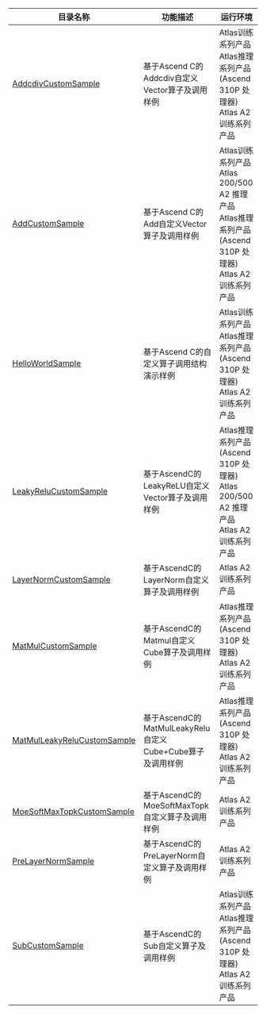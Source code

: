 
|  目录名称                                                   |  功能描述                                              |  运行环境 |
| ------------------------------------------------------------ | ---------------------------------------------------- | -- |
| [AddcdivCustomSample](./AddcdivCustomSample) | 基于Ascend C的Addcdiv自定义Vector算子及调用样例 | Atlas训练系列产品<br>Atlas推理系列产品(Ascend 310P 处理器)<br>Atlas A2训练系列产品 |
| [AddCustomSample](./AddCustomSample) | 基于Ascend C的Add自定义Vector算子及调用样例 | Atlas训练系列产品<br>Atlas 200/500 A2 推理产品<br>Atlas推理系列产品(Ascend 310P 处理器)<br>Atlas A2训练系列产品 |
| [HelloWorldSample](./HelloWorldSample) | 基于Ascend C的自定义算子调用结构演示样例 |Atlas训练系列产品<br>Atlas推理系列产品(Ascend 310P 处理器)<br>Atlas A2训练系列产品 |
| [LeakyReluCustomSample](./LeakyReluCustomSample) | 基于AscendC的LeakyReLU自定义Vector算子及调用样例 |Atlas推理系列产品(Ascend 310P 处理器)<br>Atlas 200/500 A2 推理产品<br>Atlas A2训练系列产品|
| [LayerNormCustomSample](./LayerNormCustomSample) | 基于AscendC的LayerNorm自定义算子及调用样例 | Atlas A2训练系列产品 |
| [MatMulCustomSample](./MatMulCustomSample) | 基于AscendC的Matmul自定义Cube算子及调用样例 | Atlas推理系列产品(Ascend 310P 处理器)<br>Atlas A2训练系列产品 |
| [MatMulLeakyReluCustomSample](./MatMulLeakyReluCustomSample) | 基于AscendC的MatMulLeakyRelu自定义Cube+Cube算子及调用样例 | Atlas推理系列产品(Ascend 310P 处理器)<br>Atlas A2训练系列产品 |
| [MoeSoftMaxTopkCustomSample](./MoeSoftMaxTopkCustomSample) | 基于AscendC的MoeSoftMaxTopk自定义算子及调用样例 |  Atlas A2训练系列产品 |
| [PreLayerNormSample](./PreLayerNormSample) | 基于AscendC的PreLayerNorm自定义算子及调用样例 |  Atlas A2训练系列产品 |
| [SubCustomSample](./SubCustomSample) | 基于AscendC的Sub自定义算子及调用样例 |Atlas训练系列产品<br>Atlas推理系列产品(Ascend 310P 处理器)<br>Atlas A2训练系列产品 |
